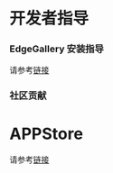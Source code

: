 开发者指导
=================

### EdgeGallery 安装指导

请参考[链接](https://gitee.com/edgegallery/platform-mgmt/blob/master/README.md)

### 社区贡献
# APPStore
请参考[链接](https://gitee.com/edgegallery/docs/blob/master/Projects/APPSTORE/AppStore_Contribution.md)